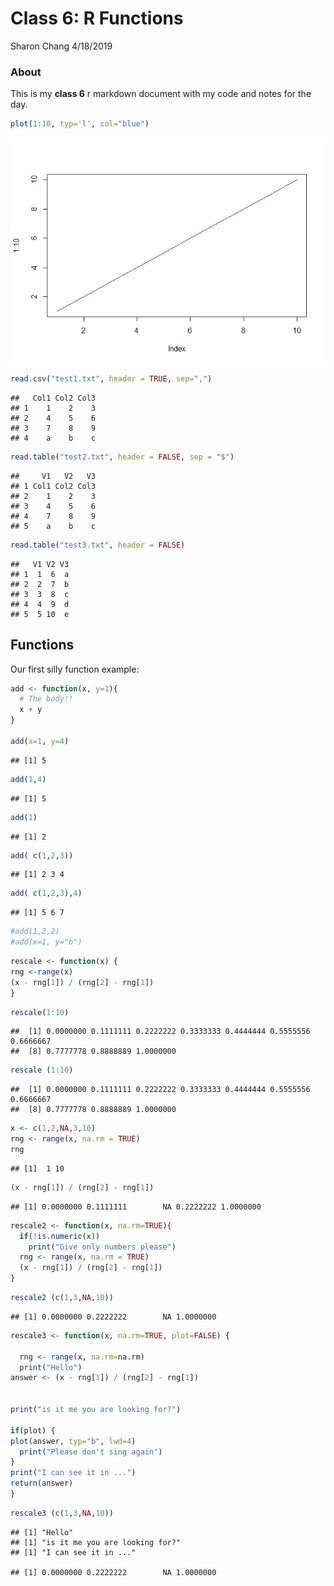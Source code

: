Class 6: R Functions
================
Sharon Chang
4/18/2019

### About

This is my **class 6** r markdown document with my code and notes for
the day.

``` r
plot(1:10, typ='l', col="blue")
```

![](Class_6_files/figure-gfm/unnamed-chunk-1-1.png)<!-- -->

``` r
read.csv("test1.txt", header = TRUE, sep=",")
```

    ##   Col1 Col2 Col3
    ## 1    1    2    3
    ## 2    4    5    6
    ## 3    7    8    9
    ## 4    a    b    c

``` r
read.table("test2.txt", header = FALSE, sep = "$")
```

    ##     V1   V2   V3
    ## 1 Col1 Col2 Col3
    ## 2    1    2    3
    ## 3    4    5    6
    ## 4    7    8    9
    ## 5    a    b    c

``` r
read.table("test3.txt", header = FALSE)
```

    ##   V1 V2 V3
    ## 1  1  6  a
    ## 2  2  7  b
    ## 3  3  8  c
    ## 4  4  9  d
    ## 5  5 10  e

## Functions

Our first silly function example:

``` r
add <- function(x, y=1){
  # The body!!
  x + y
}

add(x=1, y=4)
```

    ## [1] 5

``` r
add(1,4)
```

    ## [1] 5

``` r
add(1)
```

    ## [1] 2

``` r
add( c(1,2,3))
```

    ## [1] 2 3 4

``` r
add( c(1,2,3),4)
```

    ## [1] 5 6 7

``` r
#add(1,2,2)
#add(x=1, y="b")
```

``` r
rescale <- function(x) {
rng <-range(x)
(x - rng[1]) / (rng[2] - rng[1])
}
```

``` r
rescale(1:10)
```

    ##  [1] 0.0000000 0.1111111 0.2222222 0.3333333 0.4444444 0.5555556 0.6666667
    ##  [8] 0.7777778 0.8888889 1.0000000

``` r
rescale (1:10)
```

    ##  [1] 0.0000000 0.1111111 0.2222222 0.3333333 0.4444444 0.5555556 0.6666667
    ##  [8] 0.7777778 0.8888889 1.0000000

``` r
x <- c(1,2,NA,3,10)
rng <- range(x, na.rm = TRUE)
rng
```

    ## [1]  1 10

``` r
(x - rng[1]) / (rng[2] - rng[1])
```

    ## [1] 0.0000000 0.1111111        NA 0.2222222 1.0000000

``` r
rescale2 <- function(x, na.rm=TRUE){
  if(!is.numeric(x))
    print("Give only numbers please")
  rng <- range(x, na.rm = TRUE)
  (x - rng[1]) / (rng[2] - rng[1])
}
```

``` r
rescale2 (c(1,3,NA,10))
```

    ## [1] 0.0000000 0.2222222        NA 1.0000000

``` r
rescale3 <- function(x, na.rm=TRUE, plot=FALSE) {
  
  rng <- range(x, na.rm=na.rm) 
  print("Hello")
answer <- (x - rng[1]) / (rng[2] - rng[1])
  

print("is it me you are looking for?")

if(plot) {
plot(answer, typ="b", lwd=4)
  print("Please don't sing again")
}
print("I can see it in ...")
return(answer)
}
```

``` r
rescale3 (c(1,3,NA,10))
```

    ## [1] "Hello"
    ## [1] "is it me you are looking for?"
    ## [1] "I can see it in ..."

    ## [1] 0.0000000 0.2222222        NA 1.0000000

